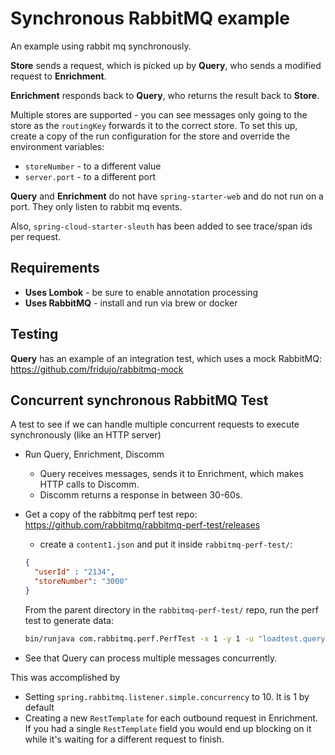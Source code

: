 # Synchronous RabbitMQ example

An example using rabbit mq synchronously.

**Store** sends a request, which is picked up by **Query**, who sends a modified request to **Enrichment**.

**Enrichment** responds back to **Query**, who returns the result back to **Store**.


Multiple stores are supported - you can see messages only going to the store as the `routingKey` forwards it to the correct store. To set this up, create a copy of the run configuration for the store and override the environment variables:
- `storeNumber` - to a different value
- `server.port` - to a different port


**Query** and **Enrichment** do not have `spring-starter-web` and do not run on a port. They only listen to rabbit mq events.

Also, `spring-cloud-starter-sleuth` has been added to see trace/span ids per request.

## Requirements
- **Uses Lombok** - be sure to enable annotation processing
- **Uses RabbitMQ** - install and run via brew or docker

## Testing
**Query** has an example of an integration test, which uses a mock RabbitMQ: https://github.com/fridujo/rabbitmq-mock

## Concurrent synchronous RabbitMQ Test
A test to see if we can handle multiple concurrent requests to execute synchronously (like an HTTP server)
 
- Run Query, Enrichment, Discomm
    - Query receives messages, sends it to Enrichment, which makes HTTP calls to Discomm.
    - Discomm returns a response in between 30-60s.

- Get a copy of the rabbitmq perf test repo:
  https://github.com/rabbitmq/rabbitmq-perf-test/releases

  - create a `content1.json` and put it inside `rabbitmq-perf-test/`:
  ```json
  {
  	"userId" : "2134",
  	"storeNumber": "3000"
  }
  ```
  
  From the parent directory in the `rabbitmq-perf-test/` repo, run the perf test to generate data:
  ```bash
  bin/runjava com.rabbitmq.perf.PerfTest -x 1 -y 1 -u "loadtest.query.exchange.requests"  --id "test 1" -f persistent -ad false --body content1.json --body-content-type application/json --message-properties replyTo=asdf -t direct -r 10 -z 3
  ```

- See that Query can process multiple messages concurrently. 

This was accomplished by
- Setting `spring.rabbitmq.listener.simple.concurrency` to 10. It is 1 by default
- Creating a new `RestTemplate` for each outbound request in Enrichment. If you had a single `RestTemplate` field you would end up blocking on it while it's waiting for a different request to finish.